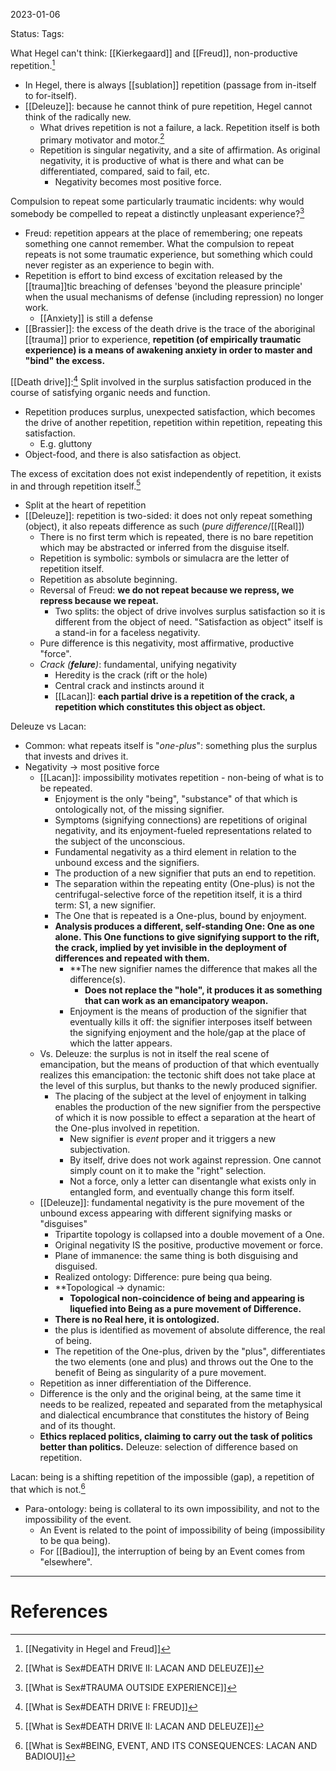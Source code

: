 2023-01-06

Status: 
Tags: 

What Hegel can't think: [[Kierkegaard]] and [[Freud]], non-productive repetition.[^1]
- In Hegel, there is always [[sublation]] repetition (passage from in-itself to for-itself). 
- [[Deleuze]]: because he cannot think of pure repetition, Hegel cannot think of the radically new.
	- What drives repetition is not a failure, a lack. Repetition itself is both primary motivator and motor.[^4]
	* Repetition is singular negativity, and a site of affirmation. As original negativity, it is productive of what is there and what can be differentiated, compared, said to fail, etc.
		* Negativity becomes most positive force.

Compulsion to repeat some particularly traumatic incidents: why would somebody be compelled to repeat a distinctly unpleasant experience?[^2]
* Freud: repetition appears at the place of remembering; one repeats something one cannot remember. What the compulsion to repeat repeats is not some traumatic experience, but something which could never register as an experience to begin with.
* Repetition is effort to bind excess of excitation released by the [[trauma]]tic breaching of defenses 'beyond the pleasure principle' when the usual mechanisms of defense (including repression) no longer work.
    * [[Anxiety]] is still a defense
* [[Brassier]]: the excess of the death drive is the trace of the aboriginal [[trauma]] prior to experience, **repetition (of empirically traumatic experience) is a means of awakening anxiety in order to master and "bind" the excess.**

[[Death drive]]:[^3]
 Split involved in the surplus satisfaction produced in the course of satisfying organic needs and function.
* Repetition produces surplus, unexpected satisfaction, which becomes the drive of another repetition, repetition within repetition, repeating this satisfaction.
    * E.g. gluttony
* Object-food, and there is also satisfaction as object.

The excess of excitation does not exist independently of repetition, it exists in and through repetition itself.[^4]
* Split at the heart of repetition
* [[Deleuze]]: repetition is two-sided: it does not only repeat something (object), it also repeats difference as such (*pure difference*/[[Real]])
    * There is no first term which is repeated, there is no bare repetition which may be abstracted or inferred from the disguise itself.
    * Repetition is symbolic: symbols or simulacra are the letter of repetition itself.
    * Repetition as absolute beginning.
    * Reversal of Freud: **we do not repeat because we repress, we repress because we repeat.**
        * Two splits: the object of drive involves surplus satisfaction so it is different from the object of need. "Satisfaction as object" itself is a stand-in for a faceless negativity.
    * Pure difference is this negativity, most affirmative, productive "force".
    * *Crack (**felure**)*: fundamental, unifying negativity
        * Heredity is the crack (rift or the hole)
        * Central crack and instincts around it
        * [[Lacan]]: **each partial drive is a repetition of the crack, a repetition which constitutes this object as object.**

Deleuze vs Lacan:
* Common: what repeats itself is "*one-plus*": something plus the surplus that invests and drives it.
* Negativity → most positive force
    * [[Lacan]]: impossibility motivates repetition - non-being of what is to be repeated.
        * Enjoyment is the only "being", "substance" of that which is ontologically not, of the missing signifier.
        * Symptoms (signifying connections) are repetitions of original negativity, and its enjoyment-fueled representations related to the subject of the unconscious.
        * Fundamental negativity as a third element in relation to the unbound excess and the signifiers.
        * The production of a new signifier that puts an end to repetition.
	    * The separation within the repeating entity (One-plus) is not the centrifugal-selective force of the repetition itself, it is a third term: S1, a new signifier.
	    * The One that is repeated is a One-plus, bound by enjoyment.
	    * **Analysis produces a different, self-standing One: One as one alone. This One functions to give signifying support to the rift, the crack, implied by yet invisible in the deployment of differences and repeated with them.**
            * **The new signifier names the difference that makes all the difference(s).
                * **Does not replace the "hole", it produces it as something that can work as an emancipatory weapon.**
            * Enjoyment is the means of production of the signifier that eventually kills it off: the signifier interposes itself between the signifying enjoyment and the hole/gap at the place of which the latter appears.
	- Vs. Deleuze: the surplus is not in itself the real scene of emancipation, but the means of production of that which eventually realizes this emancipation: the tectonic shift does not take place at the level of this surplus, but thanks to the newly produced signifier.
		* The placing of the subject at the level of enjoyment in talking enables the production of the new signifier from the perspective of which it is now possible to effect a separation at the heart of the One-plus involved in repetition.
	        * New signifier is *event* proper and it triggers a new subjectivation.
	        * By itself, drive does not work against repression. One cannot simply count on it to make the "right" selection.
	        * Not a force, only a letter can disentangle what exists only in entangled form, and eventually change this form itself.
    * [[Deleuze]]: fundamental negativity is the pure movement of the unbound excess appearing with different signifying masks or "disguises"
        * Tripartite topology is collapsed into a double movement of a One.
        * Original negativity IS the positive, productive movement or force.
        * Plane of immanence: the same thing is both disguising and disguised.
        * Realized ontology: Difference: pure being qua being.
        * **Topological → dynamic:
            * **Topological non-coincidence of being and appearing is liquefied into Being as a pure movement of Difference.**
        * **There is no Real here, it is ontologized.**
        * the plus is identified as movement of absolute difference, the real of being.
        * The repetition of the One-plus, driven by the "plus", differentiates the two elements (one and plus) and throws out the One to the benefit of Being as singularity of a pure movement.
	* Repetition as inner differentiation of the Difference.
	* Difference is the only and the original being, at the same time it needs to be realized, repeated and separated from the metaphysical and dialectical encumbrance that constitutes the history of Being and of its thought.
	* **Ethics replaced politics, claiming to carry out the task of politics better than politics.** Deleuze: selection of difference based on repetition.

Lacan: being is a shifting repetition of the impossible (gap), a repetition of that which is not.[^5]
* Para-ontology: being is collateral to its own impossibility, and not to the impossibility of the event.
    * An Event is related to the point of impossibility of being (impossibility to be qua being).
    * For [[Badiou]], the interruption of being by an Event comes from "elsewhere".
---
# References

[^1]: [[Negativity in Hegel and Freud]]
[^2]: [[What is Sex#TRAUMA OUTSIDE EXPERIENCE]]
[^3]: [[What is Sex#DEATH DRIVE I: FREUD]]
[^4]: [[What is Sex#DEATH DRIVE II: LACAN AND DELEUZE]]
[^5]: [[What is Sex#BEING, EVENT, AND ITS CONSEQUENCES: LACAN AND BADIOU]]